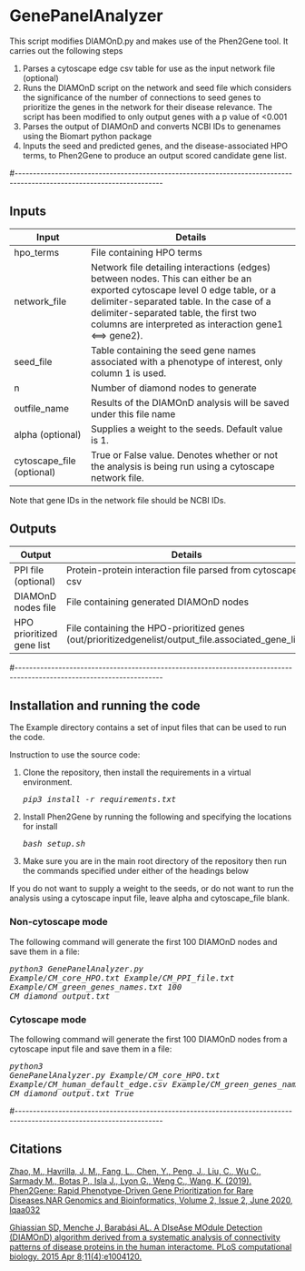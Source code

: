 # GenePanelAnalyzer

This script modifies DIAMOnD.py and makes use of the Phen2Gene tool. It carries out the following steps
1. Parses a cytoscape edge csv table for use as the input network file (optional)
2. Runs the DIAMOnD script on the network and seed file which considers the significance of the number of connections
to seed genes to prioritize the genes in the network for their disease relevance. The script has been modified to only 
output genes with a p value of <0.001
3. Parses the output of DIAMOnD and converts NCBI IDs to genenames using the Biomart python package
4. Inputs the seed and predicted genes, and the disease-associated HPO terms, to Phen2Gene to produce an output scored
candidate gene list.

#----------------------------------------------------------------------------------------------------------------------
## Inputs
| Input                     | Details                                                                                                                                                                                                                                                                     |
|---------------------------|-----------------------------------------------------------------------------------------------------------------------------------------------------------------------------------------------------------------------------------------------------------------------------|
| hpo_terms                 | File containing HPO terms                                                                                                                                                                                                                                                   |
| network_file              | Network file detailing interactions (edges) between nodes. This can either be an exported cytoscape level 0 edge table, or a delimiter-separated table. In the case of a delimiter-separated table, the first two columns are interpreted as interaction gene1 <==> gene2). |
| seed_file                 | Table containing the seed gene names associated with a phenotype of interest, only column 1 is used.                                                                                                                                                                        |
| n                         | Number of diamond nodes to generate                                                                                                                                                                                                                                         |
| outfile_name              | Results of the DIAMOnD analysis will be saved under this file name                                                                                                                                                                                                          |
| alpha (optional)          | Supplies a weight to the seeds. Default value is 1.                                                                                                                                                                                                                         |
| cytoscape_file (optional) | True or False value. Denotes whether or not the analysis is being run using a cytoscape network file.                                                                                                                                                                       |

Note that gene IDs in the network file should be NCBI IDs.

## Outputs
| Output                    | Details                                                                                                |
|---------------------------|--------------------------------------------------------------------------------------------------------|
| PPI file (optional)       | Protein-protein interaction file parsed from cytoscape csv                                             |
| DIAMOnD nodes file        | File containing generated DIAMOnD nodes                                                                |
| HPO prioritized gene list   | File containing the HPO-prioritized genes (out/prioritizedgenelist/output_file.associated_gene_list) |

#----------------------------------------------------------------------------------------------------------------------
## Installation and running the code
The Example directory contains a set of input files that can be used to run the code.

Instruction to use the source code:
1. Clone the repository, then install the requirements in a virtual environment.
 <em><pre>pip3 install -r requirements.txt</pre></em>
2. Install Phen2Gene by running the following and specifying the locations for install
 <em><pre>bash setup.sh</pre></em>
3. Make sure you are in the main root directory of the repository then run the commands specified under either of the
headings below

If you do not want to supply a weight to the seeds, or do not want to run the analysis using a cytoscape input file, 
leave alpha and cytoscape_file blank.

### Non-cytoscape mode
The following command will generate the first 100 DIAMOnD nodes and save them in a file:
<em><pre>python3 GenePanelAnalyzer.py Example/CM_core_HPO.txt Example/CM_PPI_file.txt Example/CM_green_genes_names.txt 100 CM_diamond_output.txt</pre></em>

### Cytoscape mode
The following command will generate the first 100 DIAMOnD nodes from a cytoscape input file and save them in a file: 
<em><pre>python3 GenePanelAnalyzer.py Example/CM_core_HPO.txt Example/CM_human_default_edge.csv Example/CM_green_genes_names.txt 100 CM_diamond_output.txt True</pre></em>

#----------------------------------------------------------------------------------------------------------------------
## Citations

[Zhao, M., Havrilla, J. M., Fang, L., Chen, Y., Peng, J., Liu, C., Wu C., Sarmady M., Botas P., Isla J., Lyon G., 
Weng C., Wang, K. (2019). Phen2Gene: Rapid Phenotype-Driven Gene Prioritization for Rare Diseases.NAR Genomics and 
Bioinformatics, Volume 2, Issue 2, June 2020, lqaa032](https://doi.org/10.1093/nargab/lqaa032)

[Ghiassian SD, Menche J, Barabási AL. A DIseAse MOdule Detection (DIAMOnD) algorithm derived from a systematic analysis 
of connectivity patterns of disease proteins in the human interactome. PLoS computational biology. 2015 Apr 
8;11(4):e1004120.](https://doi.org/10.1371/journal.pcbi.1004120.g001)